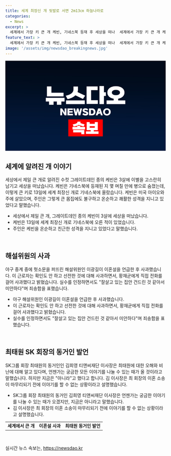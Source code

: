 ```yaml
---
title: 세계 최장신 개 뒷발로 서면 2m13㎝ 하늘나라로
categories:
  - News
excerpt: >
  세계에서 가장 키 큰 개 케빈, 기네스북 등재 후 세상을 떠나  세계에서 가장 키 큰 개 케빈이 기네스북에 등재된 지 며칠 만에 병에 걸려 사망했다. 3살 수컷 그레이트데인 종인 케빈은 발에서 양어깨까지 97㎝, 뒷발로 섰을 때 높이는 2m 13㎝에 달했다. 주인은 케빈이 온순하고 쾌활한 성격이었다고 회상했다.  이광길 해설위원, 황재균 이혼 헛소문에  야구 경기 중 티아라 출신 지연과 야구선수 황재균의 이혼설을 언급한 이광길 해설위원이 사과했다. 잘못을 인정하고 황재균에게 직접 사과했다.  SK그룹 회장의 동거인 모든 얘기 나눌 때 올 것  SK그룹 회장의 동거인 김희영 이사장은 언젠가는 궁금한 모든 이야기를 나눌 수 있는 때가 오겠지만, 지금은 아니라며 관심심을 자극했다.
feature_text: >
  세계에서 가장 키 큰 개 케빈, 기네스북 등재 후 세상을 떠나  세계에서 가장 키 큰 개 케빈이 기네스북에 등재된 지 며칠 만에 병에 걸려 사망했다. 3살 수컷 그레이트데인 종인 케빈은 발에서 양어깨까지 97㎝, 뒷발로 섰을 때 높이는 2m 13㎝에 달했다. 주인은 케빈이 온순하고 쾌활한 성격이었다고 회상했다.  이광길 해설위원, 황재균 이혼 헛소문에  야구 경기 중 티아라 출신 지연과 야구선수 황재균의 이혼설을 언급한 이광길 해설위원이 사과했다. 잘못을 인정하고 황재균에게 직접 사과했다.  SK그룹 회장의 동거인 모든 얘기 나눌 때 올 것  SK그룹 회장의 동거인 김희영 이사장은 언젠가는 궁금한 모든 이야기를 나눌 수 있는 때가 오겠지만, 지금은 아니라며 관심심을 자극했다.
image: '/assets/img/newsdao_breakingnews.jpg'
---
```


<p><img src="/assets/img/newsdao_breakingnews.jpg" alt="implanttips 속보" /></p>

<h2 data-ke-size="size26">세계에 알려진 개 이야기</h2>

<p data-ke-size="size16">세상에서 제일 큰 개로 알려진 수컷 그레이트데인 종의 케빈은 3살에 이별을 고스란히 남기고 세상을 떠났습니다. 케빈은 기네스북에 등재된 지 몇 며칠 만에 병으로 숨졌는데, 이렇게 큰 키로 13일에 세계 최장신 개로 기네스북에 올랐습니다. 케빈은 미국 아이오와주에 살았으며, 주인은 그렇게 큰 몸집에도 불구하고 온순하고 쾌활한 성격을 지니고 있었다고 말했습니다.</p>

<ul>
  <li>세상에서 제일 큰 개, 그레이트데인 종의 케빈이 3살에 세상을 떠났습니다.</li>
  <li>케빈은 13일에 세계 최장신 개로 기네스북에 오른 적이 있었습니다.</li>
  <li>주인은 케빈을 온순하고 친근한 성격을 지니고 있었다고 말했습니다.</li>
</ul>

<p data-ke-size="size16">&nbsp;</p>

<h2 data-ke-size="size26">해설위원의 사과</h2>

<p data-ke-size="size16">야구 중계 중에 헛소문을 퍼뜨린 해설위원인 이광길이 이혼설을 언급한 후 사과했습니다. 이 근로자는 확인도 안 하고 선전한 것에 대해 사과하면서, 황재균에게 직접 전화를 걸어 사과했다고 밝혔습니다. 실수를 인정하면서도 "잘살고 있는 집안 건드린 것 같아서 미안하다"며 죄송함을 표했습니다.</p>

<ul>
  <li>야구 해설위원인 이광길이 이혼설을 언급한 후 사과했습니다.</li>
  <li>이 근로자는 확인도 안 하고 선전한 것에 대해 사과하면서, 황재균에게 직접 전화를 걸어 사과했다고 밝혔습니다.</li>
  <li>실수를 인정하면서도 "잘살고 있는 집안 건드린 것 같아서 미안하다"며 죄송함을 표했습니다.</li>
</ul>

<p data-ke-size="size16">&nbsp;</p>

<h2 data-ke-size="size26">최태원 SK 회장의 동거인 발언</h2>

<p data-ke-size="size16">SK그룹 회장 최태원의 동거인인 김희영 티앤씨재단 이사장은 최태원에 대한 오해와 비난에 대해 알고 있다며, 언젠가는 궁금한 모든 이야기를 나눌 수 있는 때가 올 것이라고 말했습니다. 하지만 지금은 "아니라"고 했다고 합니다. 김 이사장은 최 회장의 이혼 소송이 마무리되기 전에 이야기를 할 수 없는 상황이라고 설명했습니다.</p>

<ul>
  <li>SK그룹 회장 최태원의 동거인 김희영 티앤씨재단 이사장은 언젠가는 궁금한 이야기를 나눌 수 있는 때가 오겠지만, 지금은 아니라고 말했습니다.</li>
  <li>김 이사장은 최 회장의 이혼 소송이 마무리되기 전에 이야기를 할 수 없는 상황이라고 설명했습니다.</li>
</ul>

<p data-ke-size="size16"></p>

<table>
  <tbody>
    <tr>
      <td style="text-align: center; height: 17px;"><b>세계에서 큰 개</b></td>
      <td style="text-align: center; height: 17px;"><b>이혼설 사과</b></td>
      <td style="text-align: center; height: 17px;"><b>최태원 동거인 발언</b></td>
    </tr>
  </tbody>
</table>

<p data-ke-size="size16">&nbsp;</p>
실시간 뉴스 속보는, <a href="https://newsdao.kr" rel="dofollow">https://newsdao.kr</a>


